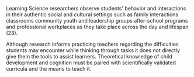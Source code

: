 Learning Science researchers observe students' behavior and interactions in their authentic social and cultural settings such as family interactions classrooms community youth and leadership groups after-school programs and professional workplaces as they take place across the day and lifespan (23).

Although research informs practicing teachers regarding the difficulties students may encounter while thinking through tasks it does not directly give them the tools to assist learners. Theoretical knowledge of child development and cognition must be paired with scientifically validated curricula and the means to teach it.